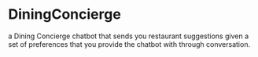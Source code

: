 # DiningConcierge
a Dining Concierge chatbot that sends you restaurant suggestions given a set of preferences that you provide the chatbot with through conversation.
